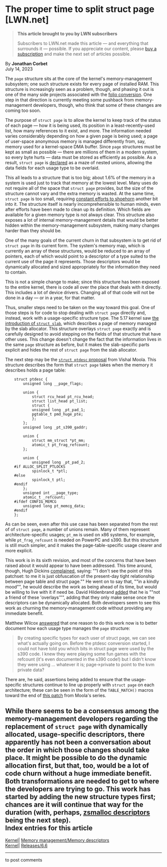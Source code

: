 # The proper time to split struct page [LWN.net]

> **This article brought to you by LWN subscribers**
> 
> Subscribers to LWN.net made this article — and everything that surrounds it — possible. If you appreciate our content, please [buy a subscription](/Promo/nst-nag3/subscribe) and make the next set of articles possible. 

By **Jonathan Corbet**  
July 14, 2023 

The `page` structure sits at the core of the kernel's memory-management subsystem; one such structure exists for every page of installed RAM. This structure is increasingly seen as a problem, though, and phasing it out is one of the many side projects associated with the [folio conversion](/Articles/849538/). One step in that direction is currently meeting some pushback from memory-management developers, though, who think that some of these changes are coming too soon. 

The purpose of `struct page` is to allow the kernel to keep track of the status of each page — how it is being used, its position in a least-recently-used list, how many references to it exist, and more. The information needed varies considerably depending on how a given page is being used; a page of user-space anonymous memory is managed differently from, say, memory used for a kernel-space DMA buffer. Since `page` structures must be kept as small as possible — there are millions of them in a modern system, so every byte hurts — data must be stored as efficiently as possible. As a result, `struct page` is [declared](https://elixir.bootlin.com/linux/v6.5-rc1/source/include/linux/mm_types.h#L74) as a maze of nested unions, allowing the data fields for each usage type to be overlaid. 

This all leads to a structure that is too big; about 1.6% of the memory in a system is used just to track that memory at the lowest level. Many uses do not require all of the space that `struct page` provides, but the size of the structure cannot vary and the extra memory is wasted. At the same time, `struct page` is too small, requiring [constant efforts to shoehorn](/Articles/787338/) another bit into it. The structure itself is nearly incomprehensible to human minds, even after efforts have been made to clean up its definition. Which fields are available for a given memory type is not always clear. This structure also exposes a lot of internal memory-management details that would be better hidden within the memory-management subsystem, making many changes harder than they should be. 

One of the many goals of the current churn in that subsystem is to get rid of `struct page` in its current form. The system's memory map, which is currently an array of these structures, would be reduced to an array of pointers, each of which would point to a descriptor of a type suited to the current use of the page it represents. Those descriptors would be dynamically allocated and sized appropriately for the information they need to contain. 

This is not a simple change to make; since this structure has been exposed to the entire kernel, there is code all over the place that deals with it directly. This includes a lot of device drivers. Changing all of that code will not be done in a day — or in a year, for that matter. 

Thus, smaller steps need to be taken on the way toward this goal. One of those steps is for code to stop dealing with `struct page` directly and, instead, work with a usage-specific structure type. The 5.17 kernel saw [the introduction of `struct slab`](/Articles/881039/), which describes a page of memory managed by the slab allocator. This structure overlays `struct page` exactly and is carefully designed to avoid stepping on the fields of that structure that have other uses. This change doesn't change the fact that the information lives in the same `page` structure as before, but it makes the slab-specific parts explicit and hides the rest of `struct page` from the slab allocator. 

The next step may be the [`struct ptdesc` proposal](/ml/linux-mm/20230627031431.29653-1-vishal.moola@gmail.com/) from Vishal Moola. This structure describes the form that `struct page` takes when the memory it describes holds a page table: 
    
    
        struct ptdesc {
        	unsigned long __page_flags;
        
        	union {
        	    struct rcu_head pt_rcu_head;
        	    struct list_head pt_list;
        	    struct {
        		unsigned long _pt_pad_1;
        		pgtable_t pmd_huge_pte;
        	    };
        	};
        	unsigned long _pt_s390_gaddr;
        
        	union {
        	    struct mm_struct *pt_mm;
        	    atomic_t pt_frag_refcount;
        	};
        
        	union {
        	    unsigned long _pt_pad_2;
        #if ALLOC_SPLIT_PTLOCKS
        	    spinlock_t *ptl;
        #else
        	    spinlock_t ptl;
        #endif
        	};
        	unsigned int __page_type;
        	atomic_t _refcount;
        #ifdef CONFIG_MEMCG
        	unsigned long pt_memcg_data;
        #endif
        };
    

As can be seen, even after this use case has been separated from the rest of of `struct page`, a number of unions remain. Many of them represent architecture-specific usages; `pt_mm` is used on x86 systems, for example, while `pt_frag_refcount` is needed on PowerPC and s390. But this structure is still much simpler, and it makes the page-table-specific usage clearer and more explicit. 

This work is in its sixth revision, and most of the concerns that have been raised about it would appear to have been addressed. This time around, though, Hugh Dickins [complained](/ml/linux-mm/e8992eee-4140-427e-bacb-9449f346318@google.com/), saying: ""I don't see the point of this patchset: to me it is just obfuscation of the present-day tight relationship between page table and struct page."" He went on to say that, ""in a kindly mood"", he would describe the work as being ahead of its time, but would be willing to live with it if need be. David Hildenbrand [added](/ml/linux-mm/26282cb8-b6b0-f3a0-e82d-b4fec45c5f72@redhat.com/) that he is ""not a friend of these 'overlays'"", adding that they only make sense once the descriptors can be dynamically allocated. Both developers seem to see this work as churning the memory-management code without providing any immediate benefit. 

Matthew Wilcox [answered](/ml/linux-mm/ZJyBHdcjuaykIRG9@casper.infradead.org/) that one reason to do this work now is to better document how each usage type manages the `page` structure: 

> By creating specific types for each user of struct page, we can see what's actually going on. Before the ptdesc conversion started, I could not have told you which bits in struct page were used by the s390 code. I knew they were playing some fun games with the refcount (it's even documented in the s390 code!) but I didn't know they were using ... whatever it is; page->private to point to the kvm private data? 

There are, he said, assertions being added to ensure that the usage-specific structures continue to line up properly with `struct page` on each architecture; these can be seen in the form of the `TABLE_MATCH()` macros toward the end of [this patch](/ml/linux-mm/20230627031431.29653-4-vishal.moola@gmail.com/) from Moola's series. 

While there seems to be a consensus among the memory-management developers regarding the replacement of `struct page` with dynamically allocated, usage-specific descriptors, there apparently has not been a conversation about the order in which those changes should take place. It might be possible to do the dynamic allocation first, but that, too, would be a lot of code churn without a huge immediate benefit. Both transformations are needed to get to where the developers are trying to go. This work has started by adding the new structure types first; chances are it will continue that way for the duration (with, perhaps, [zsmalloc descriptors](/ml/linux-kernel/20230713042037.980211-1-42.hyeyoo@gmail.com/) being the next step).  
Index entries for this article  
---  
[Kernel](/Kernel/Index)| [Memory management/Memory descriptors](/Kernel/Index#Memory_management-Memory_descriptors)  
[Kernel](/Kernel/Index)| [Releases/6.6](/Kernel/Index#Releases-6.6)  
  


* * *

to post comments 

